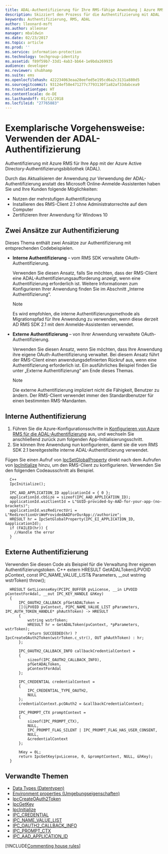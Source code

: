 ```yaml
---
title: ADAL-Authentifizierung für Ihre RMS-fähige Anwendung | Azure RMS
description: Skizziert den Prozess für die Authentifizierung mit ADAL
keywords: Authentifizierung, RMS, ADAL
author: lleonard-msft
ms.author: alleonar
manager: mbaldwin
ms.date: 02/23/2017
ms.topic: article
ms.prod: ''
ms.service: information-protection
ms.technology: techgroup-identity
ms.assetid: f89f59b7-33d1-4ab3-bb64-1e9bda269935
audience: developer
ms.reviewer: shubhamp
ms.suite: ems
ms.openlocfilehash: 422234063eaa28eefed5e195cd6a2c3131a880d5
ms.sourcegitcommit: 93124ef58e471277c7793130f1a82af33dabcea9
ms.translationtype: HT
ms.contentlocale: de-DE
ms.lasthandoff: 01/11/2018
ms.locfileid: "27765883"
---
```

# <a name="how-to-use-adal-authentication"></a>Exemplarische Vorgehensweise: Verwenden der ADAL-Authentifizierung

Authentifizierung mit Azure RMS für Ihre App mit der Azure Active Directory-Authentifizierungsbibliothek (ADAL).

Durch das Aktualisieren der Anwendung zur Verwendung der ADAL-Authentifizierung anstatt des Microsoft Online-Anmelde-Assistenten haben Sie und Ihre Kunden folgende Möglichkeiten:

- Nutzen der mehrstufigen Authentifizierung
- Installieren des RMS-Client 2.1 ohne Administratorrechte auf dem Computer
- Zertifizieren Ihrer Anwendung für Windows 10

## <a name="two-approaches-to-authentication"></a>Zwei Ansätze zur Authentifizierung

Dieses Thema enthält zwei Ansätze zur Authentifizierung mit entsprechenden Codebeispielen.

- **Interne Authentifizierung** – vom RMS SDK verwaltete OAuth-Authentifizierung.

  Verwenden Sie diesen Ansatz, falls Sie möchten, dass der RMS-Client eine ADAL-Authentifizierungsaufforderung anzeigt, wenn eine Authentifizierung erforderlich ist. Weitere Informationen zum Konfigurieren Ihrer Anwendung finden Sie im Abschnitt „Interne Authentifizierung“.

  > [!Note]
  > Es wird empfohlen, die interne Authentifizierungsmethode als Migrationspfad für Ihre Anwendung zu verwenden, wenn diese derzeit AD RMS SDK 2.1 mit dem Anmelde-Assistenten verwendet.

- **Externe Authentifizierung** – von Ihrer Anwendung verwaltete OAuth-Authentifizierung.

  Verwenden Sie diesen Ansatz, wenn Sie möchten, dass Ihre Anwendung ihre eigene OAuth-Authentifizierung verwaltet. Bei diesem Ansatz führt der RMS-Client einen anwendungsdefinierten Rückruf aus, wenn eine Authentifizierung erforderlich ist. Ein ausführliches Beispiel finden Sie unter „Externe Authentifizierung“ am Ende dieses Themas.

  > [!Note]
  > Die externe Authentifizierung impliziert nicht die Fähigkeit, Benutzer zu ändern. Der RMS-Client verwendet immer den Standardbenutzer für einen bestimmten RMS-Mandanten.

## <a name="internal-authentication"></a>Interne Authentifizierung

1. Führen Sie die Azure-Konfigurationsschritte in [Konfigurieren von Azure RMS für die ADAL-Authentifizierung](adal-auth.md) aus, und wechseln Sie anschließend zurück zum folgenden App-Initialisierungsschritt.
2. Sie können Ihre Anwendung nun konfigurieren, damit sie die vom RMS SDK 2.1 bereitgestellte interne ADAL-Authentifizierung verwendet.

Fügen Sie einen Aufruf von [IpcSetGlobalProperty](https://msdn.microsoft.com/library/hh535270.aspx) direkt nach dem Aufrufen von [IpcInitialize](https://msdn.microsoft.com/library/jj127295.aspx) hinzu, um den RMS-Client zu konfigurieren. Verwenden Sie den folgenden Codeausschnitt als Beispiel.

      C++
      IpcInitialize();

      IPC_AAD_APPLICATION_ID applicationId = { 0 };
      applicationId.cbSize = sizeof(IPC_AAD_APPLICATION_ID);
      applicationId.wszClientId = L"GUID-provided-by-AAD-for-your-app-(no-brackets)";
      applicationId.wszRedirectUri = L"RedirectionUriWeProvidedAADForOurApp://authorize";
      HRESULT hr = IpcSetGlobalProperty(IPC_EI_APPLICATION_ID, &applicationId);
      if (FAILED(hr)) {
        //Handle the error
      }

## <a name="external-authentication"></a>Externe Authentifizierung

Verwenden Sie diesen Code als Beispiel für die Verwaltung Ihrer eigenen Authentifizierungstoken.
C++ extern HRESULT GetADALToken(LPVOID pContext, const IPC_NAME_VALUE_LIST& Parameters, __out wstring wstrToken) throw();

      HRESULT GetLicenseKey(PCIPC_BUFFER pvLicense, __in LPVOID pContextForAdal, __out IPC_KEY_HANDLE &hKey)
      {
          IPC_OAUTH2_CALLBACK pfGetADALToken =
          [](LPVOID pvContext, PIPC_NAME_VALUE_LIST pParameters, IPC_AUTH_TOKEN_HANDLE* phAuthToken) -> HRESULT
          {
              wstring wstrToken;
              HRESULT hr = GetADALToken(pvContext, *pParameters, wstrToken);
              return SUCCEEDED(hr) ? IpcCreateOAuth2Token(wstrToken.c_str(), OUT phAuthToken) : hr;
          };

          IPC_OAUTH2_CALLBACK_INFO callbackCredentialContext =
          {
              sizeof(IPC_OAUTH2_CALLBACK_INFO),
              pfGetADALToken,
              pContextForAdal
          };

          IPC_CREDENTIAL credentialContext =
          {
              IPC_CREDENTIAL_TYPE_OAUTH2,
              NULL
          };
          credentialContext.pcOAuth2 = &callbackCredentialContext;

          IPC_PROMPT_CTX promptContext =
          {
              sizeof(IPC_PROMPT_CTX),
              NULL,
              IPC_PROMPT_FLAG_SILENT | IPC_PROMPT_FLAG_HAS_USER_CONSENT,
              NULL,
              &credentialContext
          };

          hKey = 0L;
          return IpcGetKey(pvLicense, 0, &promptContext, NULL, &hKey);
      }

## <a name="related-topics"></a>Verwandte Themen

- [Data Types (Datentypen)](https://msdn.microsoft.com/library/hh535288.aspx)
- [Environment properties (Umgebungseigenschaften)](https://msdn.microsoft.com/library/hh535247.aspx)
- [IpcCreateOAuth2Token](https://msdn.microsoft.com/library/mt661866.aspx)
- [IpcGetKey](https://msdn.microsoft.com/library/hh535263.aspx)
- [IpcInitialize](https://msdn.microsoft.com/library/jj127295.aspx)
- [IPC_CREDENTIAL](https://msdn.microsoft.com/library/hh535275.aspx)
- [IPC_NAME_VALUE_LIST](https://msdn.microsoft.com/library/hh535277.aspx)
- [IPC_OAUTH2_CALLBACK_INFO](https://msdn.microsoft.com/library/mt661868.aspx)
- [IPC_PROMPT_CTX](https://msdn.microsoft.com/library/hh535278.aspx)
- [IPC_AAD_APPLICATION_ID](https://msdn.microsoft.com/library/mt661867.aspx)

[!INCLUDE[Commenting house rules](../includes/houserules.md)]